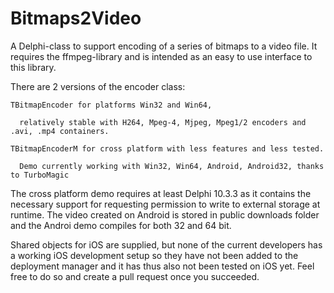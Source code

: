 # Bitmaps2Video
A Delphi-class to support encoding of a series of bitmaps to a video file. It requires the ffmpeg-library and is intended as an easy to use interface to this library.

There are 2 versions of the encoder class:

    TBitmapEncoder for platforms Win32 and Win64, 

      relatively stable with H264, Mpeg-4, Mjpeg, Mpeg1/2 encoders and .avi, .mp4 containers.
 
    TBitmapEncoderM for cross platform with less features and less tested. 

      Demo currently working with Win32, Win64, Android, Android32, thanks to TurboMagic

The cross platform demo requires at least Delphi 10.3.3 as it contains the necessary support for requesting permission to write to external storage at runtime.
The video created on Android is stored in public downloads folder and the Androi demo compiles for both 32 and 64 bit.

Shared objects for iOS are supplied, but none of the current developers has a working iOS development setup so they have not been added to the deployment 
manager and it has thus also not been tested on iOS yet. Feel free to do so and create a pull request once you succeeded.
